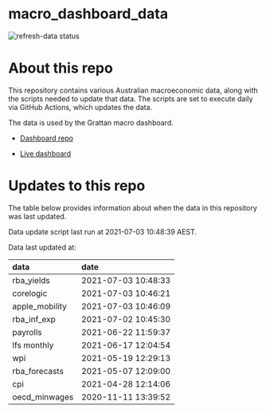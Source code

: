 
<!-- README.md is generated from README.Rmd. Please edit that file -->

# macro\_dashboard\_data

<!-- badges: start -->

![refresh-data
status](https://github.com/grattan/macro_dashboard_data/workflows/refresh-data/badge.svg)

<!-- badges: end -->

# About this repo

This repository contains various Australian macroeconomic data, along
with the scripts needed to update that data. The scripts are set to
execute daily via GitHub Actions, which updates the data.

The data is used by the Grattan macro dashboard.

  - [Dashboard repo](https://github.com/grattan/macrodashboard)

  - [Live dashboard](https://mattcowgill.shinyapps.io/macrodashboard/)

# Updates to this repo

The table below provides information about when the data in this
repository was last updated.

Data update script last run at 2021-07-03 10:48:39 AEST.

Data last updated at:

| data            | date                |
| :-------------- | :------------------ |
| rba\_yields     | 2021-07-03 10:48:33 |
| corelogic       | 2021-07-03 10:46:21 |
| apple\_mobility | 2021-07-03 10:46:09 |
| rba\_inf\_exp   | 2021-07-02 10:45:30 |
| payrolls        | 2021-06-22 11:59:37 |
| lfs monthly     | 2021-06-17 12:04:54 |
| wpi             | 2021-05-19 12:29:13 |
| rba\_forecasts  | 2021-05-07 12:09:00 |
| cpi             | 2021-04-28 12:14:06 |
| oecd\_minwages  | 2020-11-11 13:39:52 |
